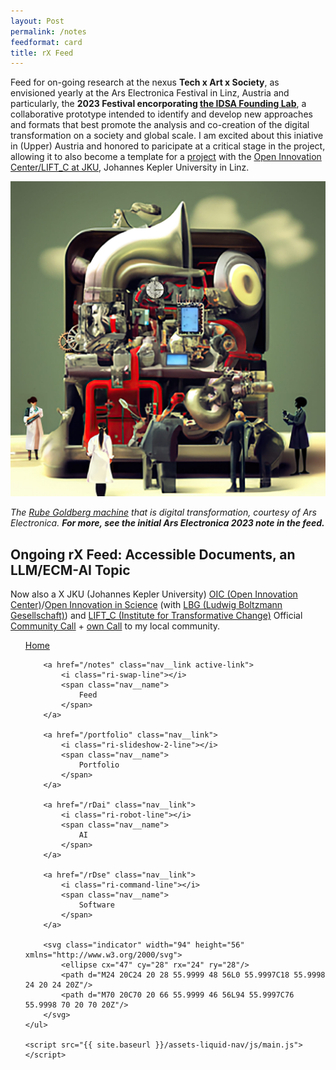 ```yaml
---
layout: Post
permalink: /notes
feedformat: card
title: rX Feed
---
```


Feed for on-going research at the nexus <b>Tech x Art x Society</b>, as envisioned yearly at the Ars Electronica Festival in Linz, Austria and particularly, the <b>2023 Festival encorporating <a href="https://ars.electronica.art/university/en/" target="_BLANK">the IDSA Founding Lab</a></b>, a collaborative prototype intended to identify and develop new approaches and formats that best promote the analysis and co-creation of the digital transformation on a society and global scale. I am excited about this iniative in (Upper) Austria and honored to paricipate at a critical stage in the project, allowing it to also become a template for a <a href="https://www.jku.at/lit-open-innovation-center/open-innovation-in-science/community-call/challenges/" targe="_BLANK">project</a> with the <a href="https://www.jku.at/lift-c/" target="_BLANK">Open Innovation Center/LIFT_C at JKU</a>, Johannes Kepler University in Linz.

<img src="../assets/img/machine.jpg" alt="IDSA and Ars Electronica Founding Lab Header">

<i>The <a href="https://en.wikipedia.org/wiki/Rube_Goldberg_machine" target="_BLANK">Rube Goldberg machine</a> that is digital transformation, courtesy of Ars Electronica. <b>For more, see the initial Ars Electronica 2023 note in the feed.</b></i>

## Ongoing rX Feed: Accessible Documents, an LLM/ECM-AI Topic

Now also a X JKU (Johannes Kepler University) [OIC (Open Innovation Center)](https://www.jku.at/campus/der-jku-campus/campusfuehrung/self-guided-jku-campus-tour/oic/)/[Open Innovation in Science](https://www.jku.at/lit-open-innovation-center/open-innovation-in-science/) (with [LBG (Ludwig Boltzmann Gesellschaft)](https://ois.lbg.ac.at/)) and [LIFT_C (Institute for Transformative Change)](https://www.jku.at/lift-c/) Official [Community Call](https://www.jku.at/lit-open-innovation-center/open-innovation-in-science/community-call/challenges/) + [own Call](https://heseltime.github.io/note/LIFT_C-and-OIS-Community-Call-for-Fellows) to my local community.

<nav class="nav">
    <ul class="nav__list">
        <a href="/" class="nav__link">
            <i class="ri-home-5-line"></i>
            <span class="nav__name">
                Home
            </span>
        </a>

        <a href="/notes" class="nav__link active-link">
            <i class="ri-swap-line"></i>
            <span class="nav__name">
                Feed
            </span>
        </a>

        <a href="/portfolio" class="nav__link">
            <i class="ri-slideshow-2-line"></i>
            <span class="nav__name">
                Portfolio
            </span>
        </a>

        <a href="/rDai" class="nav__link">
            <i class="ri-robot-line"></i>
            <span class="nav__name">
                AI
            </span>
        </a>

        <a href="/rDse" class="nav__link">
            <i class="ri-command-line"></i>
            <span class="nav__name">
                Software
            </span>
        </a>

        <svg class="indicator" width="94" height="56" xmlns="http://www.w3.org/2000/svg">
            <ellipse cx="47" cy="28" rx="24" ry="28"/>
            <path d="M24 20C24 20 28 55.9999 48 56L0 55.9997C18 55.9998 24 20 24 20Z"/>
            <path d="M70 20C70 20 66 55.9999 46 56L94 55.9997C76 55.9998 70 20 70 20Z"/>
        </svg>
    </ul>

    <script src="{{ site.baseurl }}/assets-liquid-nav/js/main.js"></script>
</nav>